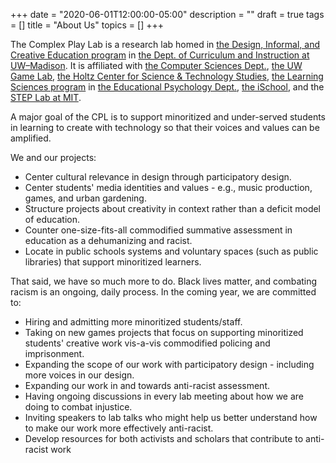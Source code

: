 +++
date = "2020-06-01T12:00:00-05:00"
description = ""
draft = true
tags = []
title = "About Us"
topics = []
+++

The Complex Play Lab is a research lab homed in [the Design, Informal, and Creative Education program](https://ci.education.wisc.edu/research/digital-media/) in [the Dept. of Curriculum and Instruction at UW–Madison](https://ci.education.wisc.edu/). It is affiliated with [the Computer Sciences Dept.](https://www.cs.wisc.edu/), [the UW Game Lab](https://games.education.wisc.edu/), [the Holtz Center for Science & Technology Studies](https://sts.wisc.edu/), [the Learning Sciences program](https://edpsych.education.wisc.edu/academics/ls/) in [the Educational Psychology Dept.](https://edpsych.education.wisc.edu/), [the iSchool](https://ischool.wisc.edu/), and the [STEP Lab at MIT](https://education.mit.edu/). 

A major goal of the CPL is to support minoritized and under-served students in learning to create with technology so that their voices and values can be amplified.

We and our projects:
* Center cultural relevance in design through participatory design.
* Center students' media identities and values - e.g., music production, games, and urban gardening.
* Structure projects about creativity in context rather than a deficit model of education.
* Counter one-size-fits-all commodified summative assessment in education as a dehumanizing and racist.
* Locate in public schools systems and voluntary spaces (such as public libraries) that support minoritized learners.

That said, we have so much more to do. Black lives matter, and combating racism is an ongoing, daily process. In the coming year, we are committed to:
* Hiring and admitting more minoritized students/staff.
* Taking on new games projects that focus on supporting minoritized students' creative work vis-a-vis commodified policing and imprisonment.
* Expanding the scope of our work with participatory design - including more voices in our design.
* Expanding our work in and towards anti-racist assessment.
* Having ongoing discussions in every lab meeting about how we are doing to combat injustice.
* Inviting speakers to lab talks who might help us better understand how to make our work more effectively anti-racist.
* Develop resources for both activists and scholars that contribute to anti-racist work
